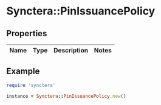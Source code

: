 # Synctera::PinIssuancePolicy

## Properties

| Name | Type | Description | Notes |
| ---- | ---- | ----------- | ----- |

## Example

```ruby
require 'synctera'

instance = Synctera::PinIssuancePolicy.new()
```

